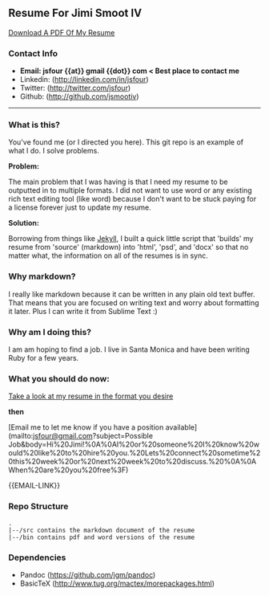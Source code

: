## Resume For Jimi Smoot IV
[Download A PDF Of My Resume](https://github.com/jsmootiv/resume/blob/master/bin/jimiSmootResume.docx)

### Contact Info
- **Email: jsfour {{at}} gmail {{dot}} com < Best place to contact me**
- Linkedin: (http://linkedin.com/in/jsfour)
- Twitter: (http://twitter.com/jsfour)
- Github: (http://github.com/jsmootiv)
---

### What is this?

You've found me (or I directed you here). This git repo is an example of what I do. I solve problems.

**Problem:**

The main problem that I was having is that I need my resume to be outputted in to multiple formats. I did not want to use word or any existing rich text editing tool (like word) because I don't want to be stuck paying for a license forever just to update my resume.

**Solution:**

Borrowing from things like [Jekyll](http://jekyllrb.com), I built a quick little script that 'builds' my resume from 'source' (markdown) into 'html', 'psd', and 'docx' so that no matter what, the information on all of the resumes is in sync.

### Why markdown?
I really like markdown because it can be written in any plain old text buffer. That means that you are focused on writing text and worry about formatting it later. Plus I can write it from Sublime Text :)

### Why am I doing this?
I am am hoping to find a job. I live in Santa Monica and have been writing Ruby for a few years.


### What you should do now:
[Take a look at my resume in the format you desire](https://github.com/jsmootiv/resume/tree/master/bin)

**then**

[Email me to let me know if you have a position available](mailto:jsfour@gmail.com?subject=Possible Job&body=Hi%20Jimi!%0A%0AI%20or%20someone%20I%20know%20would%20like%20to%20hire%20you.%20Lets%20connect%20sometime%20this%20week%20or%20next%20week%20to%20discuss.%20%0A%0AWhen%20are%20you%20free%3F)


{{EMAIL-LINK}}


### Repo Structure
```
.
|--/src contains the markdown document of the resume
|--/bin contains pdf and word versions of the resume
```

### Dependencies
- Pandoc (https://github.com/jgm/pandoc)
- BasicTeX (http://www.tug.org/mactex/morepackages.html)